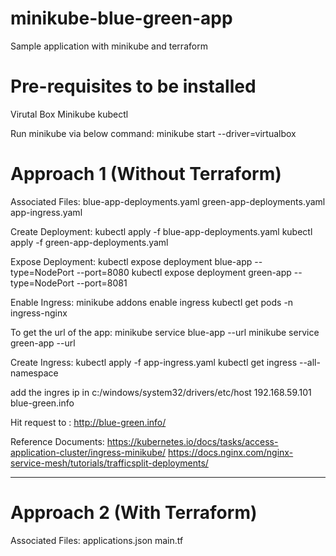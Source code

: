 # minikube-blue-green-app
Sample application with minikube and terraform

# Pre-requisites to be installed
Virutal Box
Minikube
kubectl

Run minikube via below command:
minikube start --driver=virtualbox

# Approach 1 (Without Terraform)

Associated Files: 
blue-app-deployments.yaml
green-app-deployments.yaml
app-ingress.yaml


Create Deployment:
kubectl apply -f blue-app-deployments.yaml
kubectl apply -f green-app-deployments.yaml

Expose Deployment:
kubectl expose deployment blue-app --type=NodePort --port=8080
kubectl expose deployment green-app --type=NodePort --port=8081

Enable Ingress:
minikube addons enable ingress
kubectl get pods -n ingress-nginx

To get the url of the app:
minikube service blue-app --url
minikube service green-app --url

Create Ingress:
kubectl apply -f app-ingress.yaml
kubectl get ingress --all-namespace

add the ingres ip in c:/windows/system32/drivers/etc/host
192.168.59.101	blue-green.info

Hit request to : http://blue-green.info/

Reference Documents:
https://kubernetes.io/docs/tasks/access-application-cluster/ingress-minikube/
https://docs.nginx.com/nginx-service-mesh/tutorials/trafficsplit-deployments/

-------------------------------------
# Approach 2 (With Terraform)

Associated Files:
applications.json
main.tf


